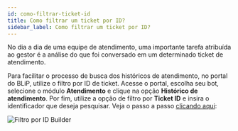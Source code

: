 ```yaml
---
id: como-filtrar-ticket-id
title: Como filtrar um ticket por ID?
sidebar_label: Como filtrar um ticket por ID?
---
```


No dia a dia de uma equipe de atendimento, uma importante tarefa atribuída ao gestor é a análise do que foi conversado em um determinado ticket de atendimento.

Para facilitar o processo de busca dos históricos de atendimento, no portal do BLiP, utilize o filtro por ID de ticket. Acesse o portal, escolha seu bot, selecione o módulo **Atendimento** e clique na opção **Histórico de atendimento**. Por fim, utilize a opção de filtro por **Ticket ID** e insira o identificador que deseja pesquisar. Veja o passo a passo [clicando aqui](https://www.facebook.com/blip.messaging/videos/381339156046875/):

![Filtro por ID Builder](/img/helpdesk/desk-como-filtrar-ticket-id-1.png)
